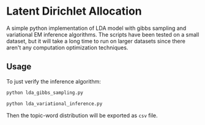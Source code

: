 # Latent Dirichlet Allocation
A simple python implementation of LDA model with gibbs sampling and variational EM inference algorithms. The scripts have been tested on a small dataset, but it will take a long time to run on larger datasets since there aren't any computation optimization techniques.
## Usage
To just verify the inference algorithm:

```bash
python lda_gibbs_sampling.py

python lda_variational_inference.py
```

Then the topic-word distribution  will be exported as `csv` file.
